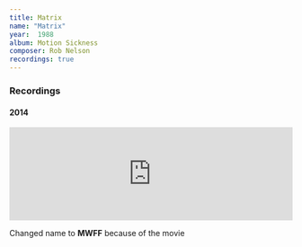 ```yaml
---
title: Matrix
name: "Matrix"
year:  1988
album: Motion Sickness
composer: Rob Nelson
recordings: true
---
```


<h3>Recordings</h3>

<h4>2014</h4>

<iframe width="100%" height="166" scrolling="no" frameborder="no" allow="autoplay" src="https://w.soundcloud.com/player/?url=https%3A//api.soundcloud.com/tracks/121319469&color=%23ff5500&auto_play=false&hide_related=false&show_comments=true&show_user=true&show_reposts=false&show_teaser=true"></iframe>

<p>Changed name to <b>MWFF</b> because of the movie</p>
